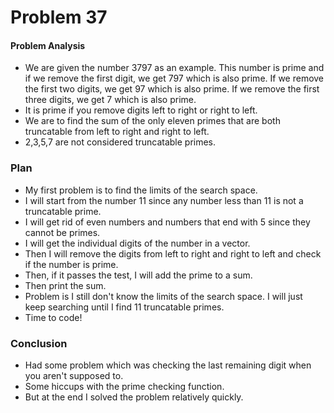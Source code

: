 # Problem 37
#### Problem Analysis
- We are given the number 3797 as an example. This number is prime and if we remove the first digit, we get 797 which is also prime. If we remove the first two digits, we get 97 which is also prime. If we remove the first three digits, we get 7 which is also prime.
- It is prime if you remove digits left to right or right to left.
- We are to find the sum of the only eleven primes that are both truncatable from left to right and right to left.
- 2,3,5,7 are not considered truncatable primes.

### Plan
- My first problem is to find the limits of the search space.
- I will start from the number 11 since any number less than 11 is not a truncatable prime.
- I will get rid of even numbers and numbers that end with 5 since they cannot be primes.
- I will get the individual digits of the number in a vector. 
- Then I will remove the digits from left to right and right to left and check if the number is prime.
- Then, if it passes the test, I will add the prime to a sum.
- Then print the sum.
- Problem is I still don't know the limits of the search space. I will just keep searching until I find 11 truncatable primes.
- Time to code!

### Conclusion
- Had some problem which was checking the last remaining digit when you aren't supposed to.
- Some hiccups with the prime checking function.
- But at the end I solved the problem relatively quickly.